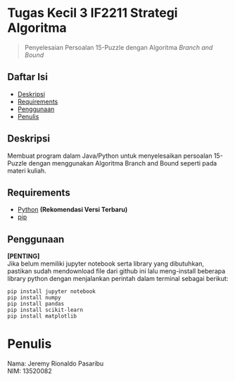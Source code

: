 # Tugas Kecil 3 IF2211 Strategi Algoritma

> Penyelesaian Persoalan 15-Puzzle dengan Algoritma _Branch and Bound_

## Daftar Isi
* [Deskripsi](#deskripsi)
* [Requirements](#requirements)
* [Penggunaan](#penggunaan)
* [Penulis](#penulis)

## Deskripsi
Membuat program dalam Java/Python untuk menyelesaikan persoalan 15-Puzzle dengan menggunakan Algoritma Branch and Bound seperti pada materi kuliah.

## Requirements
- [Python](https://www.python.org/downloads/) **(Rekomendasi Versi Terbaru)**
- [pip](https://phoenixnap.com/kb/install-pip-windows)

## Penggunaan
**[PENTING]** </br>
Jika belum memiliki jupyter notebook serta library yang dibutuhkan, pastikan sudah mendownload file dari github ini lalu meng-install beberapa library python dengan menjalankan perintah dalam terminal sebagai berikut:
```
pip install jupyter notebook
pip install numpy
pip install pandas
pip install scikit-learn
pip install matplotlib
```

# Penulis
Nama: Jeremy Rionaldo Pasaribu </br>
NIM: 13520082

